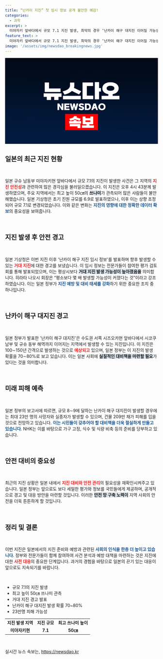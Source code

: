 ```yaml
---
title: “난카이 지진” 첫 임시 정보 공개 불안한 예감!
categories:
  - 과학
excerpt: >
  미야자키 앞바다에서 규모 7.1 지진 발생, 최악의 경우 ‘난카이 해구 대지진 이어질 가능성 경고! 일본 정부, 시민들에게 대비 촉구. 당신의 안전은 준비에서 시작됩니다! 클릭해 더 알아보세요!
feature_text: >
  미야자키 앞바다에서 규모 7.1 지진 발생, 최악의 경우 ‘난카이 해구 대지진 이어질 가능성 경고! 일본 정부, 시민들에게 대비 촉구. 당신의 안전은 준비에서 시작됩니다! 클릭해 더 알아보세요!
image: '/assets/img/newsdao_breakingnews.jpg'
---
```


<p><img src="/assets/img/newsdao_breakingnews.jpg" alt="flaretime 속보" /></p>

<h2 data-ke-size="size26">일본의 최근 지진 현황</h2>

<p data-ke-size="size16">&nbsp;</p>

<p>일본 규슈 남동부 미야자키현 앞바다에서 규모 7.1의 지진이 발생한 사건은 그 지역의 <b><span style="color: #ee2323;">지진 안전성</span></b>과 관련하여 많은 경각심을 불러일으켰습니다. 이 지진은 오후 4시 43분께 발생하였으며, 주요 지역에서는 최고 높이 50㎝의 <b><span style="background-color: #21538527;">쓰나미</span></b>가 관측되어 많은 사람들이 불안해했습니다. 일본 기상청은 초기 진원 규모를 6.9로 발표하였으나, 이후 이는 상향 조정되어 규모 7.1로 변경되었습니다. 이와 같은 변화는 <b><span style="color: #1a5490;">지진의 영향에 대한 정확한 데이터 확보</span></b>의 중요성을 보여줍니다. </p>

<p data-ke-size="size16">&nbsp;</p>

<h2 data-ke-size="size26">지진 발생 후 안전 경고</h2>

<p data-ke-size="size16">&nbsp;</p>

<p>일본 기상청은 이번 지진 이후 '난카이 해구 지진 임시 정보'를 발표하며 향후 발생할 수 있는 <b><span style="color: #ee2323;">거대 지진</span></b>에 대한 경고를 보냈습니다. 이 임시 정보는 전문가들이 참여한 평가 검토회를 통해 발표되었으며, 이는 평상시보다 <b><span style="background-color: #21538527;">거대 지진 발생 가능성이 높아졌음을</span></b> 의미합니다. 히라타 나오시 회장은 “평소보다 몇 배 발생할 가능성이 커졌다는 것”이라고 강조하였습니다. 이는 일본 정부가 <b><span style="color: #1a5490;">지진 예방 및 대비 태세를 강화</span></b>하기 위한 중요한 조치 중 하나입니다.</p>

<p data-ke-size="size16">&nbsp;</p>

<h2 data-ke-size="size26">난카이 해구 대지진 경고</h2>

<p data-ke-size="size16">&nbsp;</p>

<p>일본 정부가 발표한 '난카이 해구 대지진'은 수도권 서쪽 시즈오카현 앞바다에서 시코쿠 남부 및 규슈 동부 해역까지 이어지는 지역에서 발생할 수 있는 지진입니다. 이 지진은 100∼150년 간격으로 발생하는 것으로 <b><span style="color: #ee2323;">예상되고</span></b> 있으며, 일본 정부는 이 지진의 발생 확률을 70∼80%로 보고 있습니다. 이는 일본 사회에 <b><span style="background-color: #21538527;">실질적인 대비책을 마련할 필요</span></b>가 있다는 것을 의미합니다.</p>

<p data-ke-size="size16">&nbsp;</p>

<h2 data-ke-size="size26">미래 피해 예측</h2>

<p data-ke-size="size16">&nbsp;</p>

<p>일본 정부의 보고서에 따르면, 규모 8∼9에 달하는 난카이 해구 대지진이 발생할 경우에는 최대 23만 명의 사망자와 실종자가 발생할 수 있으며, 건물 209만 채가 피해를 입을 것으로 전망하고 있습니다. <b><span style="color: #1a5490;">이는 시민들이 갖추어야 할 대비책을 더욱 절실하게 만들고 있습니다</span></b>. NHK는 이를 바탕으로 가구 고정, 식수 및 식량 비축 등의 준비를 당부하고 있습니다.</p>

<p data-ke-size="size16">&nbsp;</p>

<h2 data-ke-size="size26">안전 대비의 중요성</h2>

<p data-ke-size="size16">&nbsp;</p>

<p>최근의 지진 상황은 일본 내에서 <b><span style="color: #ee2323;">지진 대비와 안전 관리</span></b>의 필요성을 재확인시켜주고 있습니다. 일본 정부는 앞으로도 보다 세밀한 평가와 정보를 국민들에게 제공하며, 공개적으로 경고 및 대응 방안을 마련할 것입니다. 이러한 <b><span style="background-color: #21538527;">안전 망 구축 노력이</span></b> 지역 사회의 안전을 더욱 튼튼하게 할 것입니다.</p>

<p data-ke-size="size16">&nbsp;</p>

<h2 data-ke-size="size26">정리 및 결론</h2>

<p data-ke-size="size16">&nbsp;</p>

<p>이번 지진은 일본에서의 지진 준비와 예방과 관련된 <b><span style="color: #1a5490;">사회의 인식을 한층 더 높이고 있습니다</span></b>. 정부와 전문가들이 함께 참여하여 사건 분석과 예방 대책을 마련하는 것은 지진에 대한 <b><span style="color: #ee2323;">사전 대응</span></b>의 중요한 단계입니다. 과거의 경험을 바탕으로 일본의 끈기 있는 대응이 앞으로도 지속되기를 바랍니다. </p>

<p data-ke-size="size16">&nbsp;</p>

<ul>
    <li>규모 7.1의 지진 발생</li>
    <li>최고 높이 50㎝ 쓰나미 관측</li>
    <li>거대 지진 경고 발표</li>
    <li>난카이 해구 대지진 발생 확률 70~80%</li>
    <li>23만명 피해 가능성</li>
</ul>

<table style="border-collapse: collapse; width: 100%;">
    <tbody>
        <tr>
            <td style="text-align: center; height: 17px;"><b>지진 발생 지역</b></td>
            <td style="text-align: center; height: 17px;"><b>지진 규모</b></td>
            <td style="text-align: center; height: 17px;"><b>최고 쓰나미 높이</b></td>
        </tr>
        <tr>
            <td style="text-align: center; height: 17px;"><b>미야자키현</b></td>
            <td style="text-align: center; height: 17px;"><b>7.1</b></td>
            <td style="text-align: center; height: 17px;"><b>50㎝</b></td>
        </tr>
    </tbody>
</table>

<p data-ke-size="size16">&nbsp;</p>
실시간 뉴스 속보는, <a href="https://newsdao.kr" rel="dofollow">https://newsdao.kr</a>


